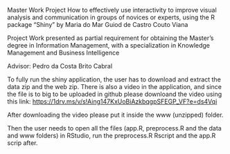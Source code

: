 Master Work Project
How to effectively use interactivity to improve visual analysis and communication in groups of novices or experts, using the R package “Shiny” 
by Maria do Mar Guiod de Castro Couto Viana

Project Work presented as partial requirement for obtaining the Master’s degree in Information Management, with a specialization in Knowledge Management and Business Intelligence 

Advisor: Pedro da Costa Brito Cabral

To fully run the shiny application, the user has to download and extract the data zip and the web zip. There is also a video in the application, and since the file is to big to be uploaded in github please downloand the video using this link: https://1drv.ms/v/s!Aing147KxUoBiAzkbqgpSFEGP_VF?e=ds4Vqi

After downloading the video please put it inside the www (unzipped) folder.

Then the user needs to open all the files (app.R, preprocess.R and the data and www folders) in RStudio, run the preprocess.R Rscript and the app.R scrip after.
